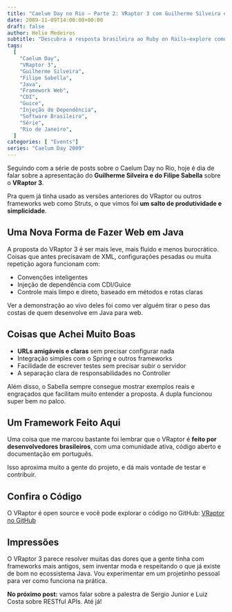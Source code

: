 ```yaml
---
title: "Caelum Day no Rio – Parte 2: VRaptor 3 com Guilherme Silveira e Filipe Sabella"
date: 2009-11-09T14:00:00+00:00
draft: false
author: Helio Medeiros
subtitle: "Descubra a resposta brasileira ao Ruby on Rails—explore como a filosofia convenção-sobre-configuração do VRaptor 3 e abordagem dirigida por anotações fazem o desenvolvimento web Java parecer surpreendentemente elegante e produtivo"
tags:
  [
    "Caelum Day",
    "VRaptor 3",
    "Guilherme Silveira",
    "Filipe Sabella",
    "Java",
    "Framework Web",
    "CDI",
    "Guice",
    "Injeção de Dependência",
    "Software Brasileiro",
    "Série",
    "Rio de Janeiro",
  ]
categories: [ "Events"]
series: "Caelum Day 2009"
---
```


Seguindo com a série de posts sobre o Caelum Day no Rio, hoje é dia de falar sobre a apresentação do **Guilherme Silveira e do Filipe Sabella** sobre o **VRaptor 3**.

Pra quem já tinha usado as versões anteriores do VRaptor ou outros frameworks web como Struts, o que vimos foi **um salto de produtividade e simplicidade**.

## Uma Nova Forma de Fazer Web em Java

A proposta do VRaptor 3 é ser mais leve, mais fluido e menos burocrático.
Coisas que antes precisavam de XML, configurações pesadas ou muita repetição agora funcionam com:

- Convenções inteligentes
- Injeção de dependência com CDI/Guice
- Controle mais limpo e direto, baseado em métodos e rotas claras

Ver a demonstração ao vivo deles foi como ver alguém tirar o peso das costas de quem desenvolve em Java para web.

## Coisas que Achei Muito Boas

- **URLs amigáveis e claras** sem precisar configurar nada
- Integração simples com o Spring e outros frameworks
- Facilidade de escrever testes sem precisar subir o servidor
- A separação clara de responsabilidades no Controller

Além disso, o Sabella sempre consegue mostrar exemplos reais e engraçados que facilitam muito entender a proposta. A dupla funcionou super bem no palco.

## Um Framework Feito Aqui

Uma coisa que me marcou bastante foi lembrar que o VRaptor é **feito por desenvolvedores brasileiros**, com uma comunidade ativa, código aberto e documentação em português.

Isso aproxima muito a gente do projeto, e dá mais vontade de testar e contribuir.

## Confira o Código

O VRaptor é open source e você pode explorar o código no GitHub:
[VRaptor no GitHub](https://github.com/caelum/vraptor)

## Impressões

O VRaptor 3 parece resolver muitas das dores que a gente tinha com frameworks mais antigos, sem inventar moda e respeitando o que já existe de bom no ecossistema Java. Vou experimentar em um projetinho pessoal para ver como funciona na prática.

**No próximo post:** vamos falar sobre a palestra de Sergio Junior e Luiz Costa sobre RESTful APIs. Até já!
